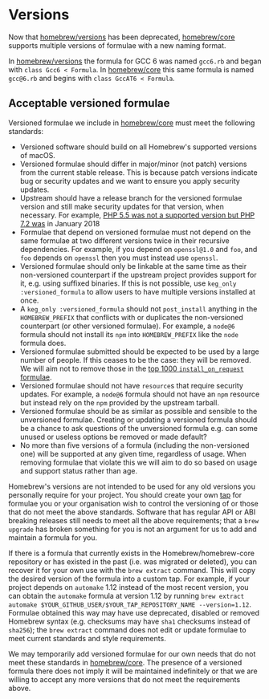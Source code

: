 # Versions

Now that [homebrew/versions](https://github.com/homebrew/homebrew-versions) has been deprecated, [homebrew/core](https://github.com/homebrew/homebrew-core) supports multiple versions of formulae with a new naming format.

In [homebrew/versions](https://github.com/homebrew/homebrew-versions) the formula for GCC 6 was named `gcc6.rb` and began with `class Gcc6 < Formula`. In [homebrew/core](https://github.com/homebrew/homebrew-core) this same formula is named `gcc@6.rb` and begins with `class GccAT6 < Formula`.

## Acceptable versioned formulae
Versioned formulae we include in [homebrew/core](https://github.com/homebrew/homebrew-core) must meet the following standards:

* Versioned software should build on all Homebrew's supported versions of macOS.
* Versioned formulae should differ in major/minor (not patch) versions from the current stable release. This is because patch versions indicate bug or security updates and we want to ensure you apply security updates.
* Upstream should have a release branch for the versioned formulae version and still make security updates for that version, when necessary. For example, [PHP 5.5 was not a supported version but PHP 7.2 was](http://php.net/supported-versions.php) in January 2018
* Formulae that depend on versioned formulae must not depend on the same formulae at two different versions twice in their recursive dependencies. For example, if you depend on `openssl@1.0` and `foo`, and `foo` depends on `openssl` then you must instead use `openssl`.
* Versioned formulae should only be linkable at the same time as their non-versioned counterpart if the upstream project provides support for it, e.g. using suffixed binaries. If this is not possible, use `keg_only :versioned_formula` to allow users to have multiple versions installed at once.
* A `keg_only :versioned_formula` should not `post_install` anything in the `HOMEBREW_PREFIX` that conflicts with or duplicates the non-versioned counterpart (or other versioned formulae). For example, a `node@6` formula should not install its `npm` into `HOMEBREW_PREFIX` like the `node` formula does.
* Versioned formulae submitted should be expected to be used by a large number of people. If this ceases to be the case: they will be removed. We will aim not to remove those in the [top 1000 `install_on_request` formulae](https://brew.sh/analytics/install-on-request/).
* Versioned formulae should not have `resource`s that require security updates. For example, a `node@6` formula should not have an `npm` resource but instead rely on the `npm` provided by the upstream tarball.
* Versioned formulae should be as similar as possible and sensible to the unversioned formulae. Creating or updating a versioned formula should be a chance to ask questions of the unversioned formula e.g. can some unused or useless options be removed or made default?
* No more than five versions of a formula (including the non-versioned one) will be supported at any given time, regardless of usage. When removing formulae that violate this we will aim to do so based on usage and support status rather than age.

Homebrew's versions are not intended to be used for any old versions you personally require for your project. You should create your own [tap](How-to-Create-and-Maintain-a-Tap.md) for formulae you or your organisation wish to control the versioning of or those that do not meet the above standards. Software that has regular API or ABI breaking releases still needs to meet all the above requirements; that a `brew upgrade` has broken something for you is not an argument for us to add and maintain a formula for you.

If there is a formula that currently exists in the Homebrew/homebrew-core repository or has existed in the past (i.e. was migrated or deleted), you can recover it for your own use with the `brew extract` command. This will copy the desired version of the formula into a custom tap. For example, if your project depends on `automake` 1.12 instead of the most recent version, you can obtain the `automake` formula at version 1.12 by running `brew extract automake $YOUR_GITHUB_USER/$YOUR_TAP_REPOSITORY_NAME --version=1.12`. Formulae obtained this way may have use deprecated, disabled or removed Homebrew syntax (e.g. checksums may have `sha1` checksums instead of `sha256`); the `brew extract` command does not edit or update formulae to meet current standards and style requirements.

We may temporarily add versioned formulae for our own needs that do not meet these standards in [homebrew/core](https://github.com/homebrew/homebrew-core). The presence of a versioned formula there does not imply it will be maintained indefinitely or that we are willing to accept any more versions that do not meet the requirements above.
